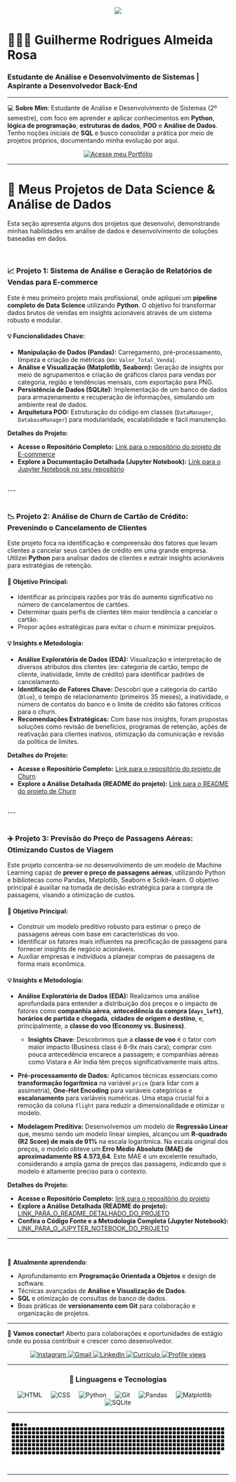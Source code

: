 <p align="center">
  <img src="https://readme-typing-svg.herokuapp.com?font=JetBrains+Mono&weight=700&size=30&duration=2000&pause=1000&color=4169E1&center=true&vCenter=true&width=700&height=60&lines=Desenvolvedor+Python+|+Análise+de+Dados;Transformando+Dados+em+Insights;Bem-vindo+ao+meu+GitHub!">
</p>

# 👨🏻‍💻 Guilherme Rodrigues Almeida Rosa

### Estudante de Análise e Desenvolvimento de Sistemas | Aspirante a Desenvolvedor Back-End

---

💻 **Sobre Mim**:
Estudante de Análise e Desenvolvimento de Sistemas (2º semestre), com foco em aprender e aplicar conhecimentos em **Python**, **lógica de programação**, **estruturas de dados**, **POO** e **Análise de Dados**. Tenho noções iniciais de **SQL** e busco consolidar a prática por meio de projetos próprios, documentando minha evolução por aqui.

<p align="center">
  <a href="https://guilh-code.github.io/Portfolio/" target="_blank">
    <img src="https://img.shields.io/badge/Acesse_meu_Portfólio-4169E1?style=for-the-badge&logo=googledocs&logoColor=white" alt="Acesse meu Portfólio">
  </a>
</p>

---

# 🚀 Meus Projetos de Data Science & Análise de Dados

Esta seção apresenta alguns dos projetos que desenvolvi, demonstrando minhas habilidades em análise de dados e desenvolvimento de soluções baseadas em dados.

<br>

### 📈 Projeto 1: Sistema de Análise e Geração de Relatórios de Vendas para E-commerce

Este é meu primeiro projeto mais profissional, onde apliquei um **pipeline completo de Data Science** utilizando **Python**. O objetivo foi transformar dados brutos de vendas em insights acionáveis através de um sistema robusto e modular.

#### 💡 Funcionalidades Chave:

* **Manipulação de Dados (Pandas):** Carregamento, pré-processamento, limpeza e criação de métricas (ex: `Valor_Total_Venda`).
* **Análise e Visualização (Matplotlib, Seaborn):** Geração de insights por meio de agrupamentos e criação de gráficos claros para vendas por categoria, região e tendências mensais, com exportação para PNG.
* **Persistência de Dados (SQLite):** Implementação de um banco de dados para armazenamento e recuperação de informações, simulando um ambiente real de dados.
* **Arquitetura POO:** Estruturação do código em classes (`DataManager`, `DatabaseManager`) para modularidade, escalabilidade e fácil manutenção.

**Detalhes do Projeto:**

* **Acesse o Repositório Completo:** [Link para o repositório do projeto de E-commerce](https://github.com/Guilh-Code/Gerador_de_Relatorios_Personalizados_para_E-commerce_com_Dashboard)
* **Explore a Documentação Detalhada (Jupyter Notebook):** [Link para o Jupyter Notebook no seu repositório](https://github.com/Guilh-Code/Gerador_de_Relatorios_Personalizados_para_E-commerce_com_Dashboard/blob/main/Analise_E-commerce_Explicada.ipynb)

<br>
---
<br>
<br>

### 📉 Projeto 2: Análise de Churn de Cartão de Crédito: Prevenindo o Cancelamento de Clientes

Este projeto foca na identificação e compreensão dos fatores que levam clientes a cancelar seus cartões de crédito em uma grande empresa. Utilizei **Python** para analisar dados de clientes e extrair insights acionáveis para estratégias de retenção.

#### 🎯 Objetivo Principal:

* Identificar as principais razões por trás do aumento significativo no número de cancelamentos de cartões.
* Determinar quais perfis de clientes têm maior tendência a cancelar o cartão.
* Propor ações estratégicas para evitar o churn e minimizar prejuízos.

#### 💡 Insights e Metodologia:

* **Análise Exploratória de Dados (EDA):** Visualização e interpretação de diversos atributos dos clientes (ex: categoria de cartão, tempo de cliente, inatividade, limite de crédito) para identificar padrões de cancelamento.
* **Identificação de Fatores Chave:** Descobri que a categoria do cartão (`Blue`), o tempo de relacionamento (primeiros 35 meses), a inatividade, o número de contatos do banco e o limite de crédito são fatores críticos para o churn.
* **Recomendações Estratégicas:** Com base nos insights, foram propostas soluções como revisão de benefícios, programas de retenção, ações de reativação para clientes inativos, otimização da comunicação e revisão da política de limites.



**Detalhes do Projeto:**

* **Acesse o Repositório Completo:** [Link para o repositório do projeto de Churn](https://github.com/Guilh-Code/Reducao_de_Churn_em_Cartoes_de_Credito-Uma_Analise_Preditiva)
* **Explore a Análise Detalhada (README do projeto):** [Link para o README do projeto de Churn](https://github.com/Guilh-Code/Reducao_de_Churn_em_Cartoes_de_Credito-Uma_Analise_Preditiva/blob/main/README.md)

<br>
---
<br>
<br>

### ✈️ Projeto 3: Previsão do Preço de Passagens Aéreas: Otimizando Custos de Viagem

Este projeto concentra-se no desenvolvimento de um modelo de Machine Learning capaz de **prever o preço de passagens aéreas**, utilizando Python e bibliotecas como Pandas, Matplotlib, Seaborn e Scikit-learn. O objetivo principal é auxiliar na tomada de decisão estratégica para a compra de passagens, visando a otimização de custos.

#### 🎯 Objetivo Principal:

* Construir um modelo preditivo robusto para estimar o preço de passagens aéreas com base em características do voo.
* Identificar os fatores mais influentes na precificação de passagens para fornecer insights de negócio acionáveis.
* Auxiliar empresas e indivíduos a planejar compras de passagens de forma mais econômica.

#### 💡 Insights e Metodologia:

* **Análise Exploratória de Dados (EDA):** Realizamos uma análise aprofundada para entender a distribuição dos preços e o impacto de fatores como **companhia aérea**, **antecedência da compra (`days_left`)**, **horários de partida e chegada**, **cidades de origem e destino**, e, principalmente, a **classe do voo (Economy vs. Business)**.
    * **Insights Chave:** Descobrimos que a **classe de voo** é o fator com maior impacto (Business class é 8-9x mais cara); comprar com pouca antecedência encarece a passagem; e companhias aéreas como Vistara e Air India têm preços significativamente mais altos.
  
* **Pré-processamento de Dados:** Aplicamos técnicas essenciais como **transformação logarítmica** na variável `price` (para lidar com a assimetria), **One-Hot Encoding** para variáveis categóricas e **escalonamento** para variáveis numéricas. Uma etapa crucial foi a remoção da coluna `flight` para reduzir a dimensionalidade e otimizar o modelo.

* **Modelagem Preditiva:** Desenvolvemos um modelo de **Regressão Linear** que, mesmo sendo um modelo linear simples, alcançou um **R-quadrado (R2 Score) de mais de 91%** na escala logarítmica. Na escala original dos preços, o modelo obteve um **Erro Médio Absoluto (MAE) de aproximadamente R$ 4.573,64**. Este MAE é um excelente resultado, considerando a ampla gama de preços das passagens, indicando que o modelo é altamente preciso para o contexto.

**Detalhes do Projeto:**

* **Acesse o Repositório Completo:** [link para o repositório do projeto](https://github.com/Guilh-Code/Previsao_do_preco_de_passagem_aerea)
* **Explore a Análise Detalhada (README do projeto):** [LINK_PARA_O_README_DETALHADO_DO_PROJETO](https://github.com/Guilh-Code/Previsao_do_preco_de_passagem_aerea/blob/main/README.md)
* **Confira o Código Fonte e a Metodologia Completa (Jupyter Notebook):** [LINK_PARA_O_JUPYTER_NOTEBOOK_DO_PROJETO](https://github.com/Guilh-Code/Previsao_do_preco_de_passagem_aerea/blob/main/projeto.ipynb)

---
<br>

🌱 **Atualmente aprendendo**:
* Aprofundamento em **Programação Orientada a Objetos** e design de software.
* Técnicas avançadas de **Análise e Visualização de Dados**.
* **SQL** e otimização de consultas de banco de dados.
* Boas práticas de **versionamento com Git** para colaboração e organização de projetos.

---

💬 **Vamos conectar!**
Aberto para colaborações e oportunidades de estágio onde eu possa contribuir e crescer como desenvolvedor.

<p align="center">
  <a href="https://www.instagram.com/guiznxrr/" target="_blank">
    <img src="https://img.shields.io/badge/-Instagram-%23E4405F?style=for-the-badge&logo=instagram&logoColor=white" alt="Instagram">
  </a>
  <a href="mailto:guilhermerar2005@gmail.com">
    <img src="https://img.shields.io/badge/-Gmail-%23333?style=for-the-badge&logo=gmail&logoColor=white" alt="Gmail">
  </a>
  <a href="https://www.linkedin.com/in/guilhrodrigues/" target="_blank" rel="noopener noreferrer">
    <img src="https://img.shields.io/badge/-LinkedIn-%230077B5?style=for-the-badge&logo=linkedin&logoColor=white" alt="LinkedIn">
</a>
  <a href="https://drive.google.com/file/d/1uLiug4wa4E-R7DTPks8W6PCOqwZDEoUf/view?usp=sharing" target="_blank">
    <img src="https://img.shields.io/badge/-Currículo-%2300C896?style=for-the-badge&logo=readme&logoColor=white" alt="Currículo">
  </a>
  <a href="https://github.com/guilh-code" target="_blank">
  <img src="https://komarev.com/ghpvc/?username=guilh-code&label=Profile%20views&color=0e75b6&style=for-the-badge" alt="Profile views" />
</a>
</p>

---

<h3 align="center">🤖 Linguagens e Tecnologias</h3>

<p align="center">
  <img 
    alt="HTML"
    title="HTML" 
    width="50px" 
    src="https://cdn.jsdelivr.net/gh/devicons/devicon@latest/icons/html5/html5-original.svg" 
  />&nbsp;&nbsp;&nbsp;&nbsp;
  <img 
    alt="CSS" 
    title="CSS"
    width="50px" 
    src="https://cdn.jsdelivr.net/gh/devicons/devicon@latest/icons/css3/css3-original.svg" 
  />&nbsp;&nbsp;&nbsp;&nbsp;
  <img 
    alt="Python" 
    title="Python"
    width="50px" 
    src="https://cdn.jsdelivr.net/gh/devicons/devicon@latest/icons/python/python-original.svg" 
  />&nbsp;&nbsp;&nbsp;&nbsp;
  <img 
    alt="Git" 
    title="Git"
    width="50px" 
    src="https://cdn.jsdelivr.net/gh/devicons/devicon@latest/icons/git/git-original.svg" 
  />&nbsp;&nbsp;&nbsp;&nbsp;
  <img
    alt="Pandas"
    title="Pandas"
    width="50px"
    src="https://cdn.jsdelivr.net/gh/devicons/devicon@latest/icons/pandas/pandas-original.svg"
  />&nbsp;&nbsp;&nbsp;&nbsp;
  <img
    alt="Matplotlib"
    title="Matplotlib"
    width="50px"
    src="https://cdn.jsdelivr.net/gh/devicons/devicon@latest/icons/matplotlib/matplotlib-original.svg"
  />&nbsp;&nbsp;&nbsp;&nbsp;
  <img
    alt="SQLite"
    title="SQLite"
    width="50px"
    src="https://cdn.jsdelivr.net/gh/devicons/devicon@latest/icons/azuresqldatabase/azuresqldatabase-original.svg"
  />
</p>

---

<p align="center">
  <img src="https://github.com/guilh-code/guilh-code/blob/output/github-snake.svg" alt="Snake animation" />
</p>

---
##

